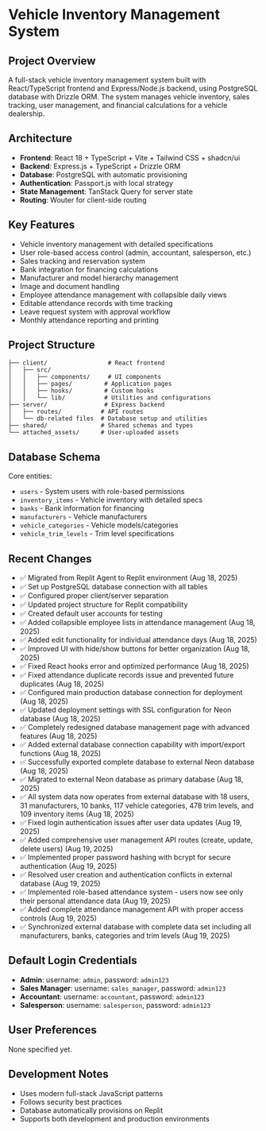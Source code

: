 # Vehicle Inventory Management System

## Project Overview
A full-stack vehicle inventory management system built with React/TypeScript frontend and Express/Node.js backend, using PostgreSQL database with Drizzle ORM. The system manages vehicle inventory, sales tracking, user management, and financial calculations for a vehicle dealership.

## Architecture
- **Frontend**: React 18 + TypeScript + Vite + Tailwind CSS + shadcn/ui
- **Backend**: Express.js + TypeScript + Drizzle ORM
- **Database**: PostgreSQL with automatic provisioning
- **Authentication**: Passport.js with local strategy
- **State Management**: TanStack Query for server state
- **Routing**: Wouter for client-side routing

## Key Features
- Vehicle inventory management with detailed specifications
- User role-based access control (admin, accountant, salesperson, etc.)
- Sales tracking and reservation system
- Bank integration for financing calculations
- Manufacturer and model hierarchy management
- Image and document handling
- Employee attendance management with collapsible daily views
- Editable attendance records with time tracking
- Leave request system with approval workflow
- Monthly attendance reporting and printing

## Project Structure
```
├── client/                 # React frontend
│   ├── src/
│   │   ├── components/     # UI components
│   │   ├── pages/         # Application pages
│   │   ├── hooks/         # Custom hooks
│   │   └── lib/           # Utilities and configurations
├── server/                # Express backend
│   ├── routes/           # API routes
│   └── db-related files  # Database setup and utilities
├── shared/               # Shared schemas and types
└── attached_assets/      # User-uploaded assets
```

## Database Schema
Core entities:
- `users` - System users with role-based permissions
- `inventory_items` - Vehicle inventory with detailed specs
- `banks` - Bank information for financing
- `manufacturers` - Vehicle manufacturers
- `vehicle_categories` - Vehicle models/categories
- `vehicle_trim_levels` - Trim level specifications

## Recent Changes
- ✅ Migrated from Replit Agent to Replit environment (Aug 18, 2025)
- ✅ Set up PostgreSQL database connection with all tables
- ✅ Configured proper client/server separation
- ✅ Updated project structure for Replit compatibility
- ✅ Created default user accounts for testing
- ✅ Added collapsible employee lists in attendance management (Aug 18, 2025)
- ✅ Added edit functionality for individual attendance days (Aug 18, 2025)
- ✅ Improved UI with hide/show buttons for better organization (Aug 18, 2025)
- ✅ Fixed React hooks error and optimized performance (Aug 18, 2025)
- ✅ Fixed attendance duplicate records issue and prevented future duplicates (Aug 18, 2025)
- ✅ Configured main production database connection for deployment (Aug 18, 2025)
- ✅ Updated deployment settings with SSL configuration for Neon database (Aug 18, 2025)
- ✅ Completely redesigned database management page with advanced features (Aug 18, 2025)
- ✅ Added external database connection capability with import/export functions (Aug 18, 2025)
- ✅ Successfully exported complete database to external Neon database (Aug 18, 2025)
- ✅ Migrated to external Neon database as primary database (Aug 18, 2025)
- ✅ All system data now operates from external database with 18 users, 31 manufacturers, 10 banks, 117 vehicle categories, 478 trim levels, and 109 inventory items (Aug 18, 2025)
- ✅ Fixed login authentication issues after user data updates (Aug 19, 2025)
- ✅ Added comprehensive user management API routes (create, update, delete users) (Aug 19, 2025)
- ✅ Implemented proper password hashing with bcrypt for secure authentication (Aug 19, 2025)
- ✅ Resolved user creation and authentication conflicts in external database (Aug 19, 2025)
- ✅ Implemented role-based attendance system - users now see only their personal attendance data (Aug 19, 2025)
- ✅ Added complete attendance management API with proper access controls (Aug 19, 2025)
- ✅ Synchronized external database with complete data set including all manufacturers, banks, categories and trim levels (Aug 19, 2025)

## Default Login Credentials
- **Admin**: username: `admin`, password: `admin123`
- **Sales Manager**: username: `sales_manager`, password: `admin123`
- **Accountant**: username: `accountant`, password: `admin123`
- **Salesperson**: username: `salesperson`, password: `admin123`

## User Preferences
None specified yet.

## Development Notes
- Uses modern full-stack JavaScript patterns
- Follows security best practices
- Database automatically provisions on Replit
- Supports both development and production environments